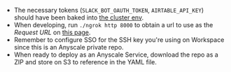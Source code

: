 - The necessary tokens (`SLACK_BOT_OAUTH_TOKEN`, `AIRTABLE_API_KEY`) should have been baked into [the cluster env](https://console.anyscale.com/o/anyscale-internal/configurations/app-config-versions/apt_rjkfpv6lbcl3e6gdttjijsrh9q).
- When developing, run `./ngrok http 8000` to obtain a url to use as the _Request URL_ on [this page](https://api.slack.com/apps/A042CP6NUBE/interactive-messages?).
- Remember to configure SSO for the SSH key you're using on Workspace since this is an Anyscale private repo.
- When ready to deploy as an Anyscale Service, download the repo as a ZIP and store on S3 to reference in the YAML file.

